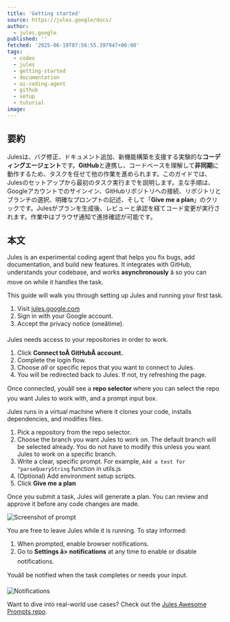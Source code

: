 ```yaml
---
title: 'Getting started'
source: https://jules.google/docs/
author:
  - jules.google
published: ''
fetched: '2025-06-19T07:56:55.397947+00:00'
tags:
  - codex
  - jules
  - getting-started
  - documentation
  - ai-coding-agent
  - github
  - setup
  - tutorial
image:
---
```


## 要約

Julesは、バグ修正、ドキュメント追加、新機能構築を支援する実験的な**コーディングエージェント**です。**GitHub**と連携し、コードベースを理解して**非同期**に動作するため、タスクを任せて他の作業を進められます。このガイドでは、Julesのセットアップから最初のタスク実行までを説明します。主な手順は、Googleアカウントでのサインイン、GitHubリポジトリへの接続、リポジトリとブランチの選択、明確なプロンプトの記述、そして「**Give me a plan**」のクリックです。Julesがプランを生成後、レビューと承認を経てコード変更が実行されます。作業中はブラウザ通知で進捗確認が可能です。

## 本文

Jules is an experimental coding agent that helps you fix bugs, add documentation, and build new features. It integrates with GitHub, understands your codebase, and works **asynchronously** â so you can move on while it handles the task.

This guide will walk you through setting up Jules and running your first task.

1. Visit [jules.google.com](https://jules.google.com)
2. Sign in with your Google account.
3. Accept the privacy notice (oneâtime).

Jules needs access to your repositories in order to work.

1. Click **Connect toÂ GitHubÂ account.**
2. Complete the login flow.
3. Choose *all* or specific repos that you want to connect to Jules.
4. You will be redirected back to Jules. If not, try refreshing the page.

Once connected, youâll see a **repo selector** where you can select the repo you want Jules to work with, and a prompt input box.

Jules runs in a virtual machine where it clones your code, installs dependencies, and modifies files.

1. Pick a repository from the repo selector.
2. Choose the branch you want Jules to work on. The default branch will be selected already. You do not have to modify this unless you want Jules to work on a specific branch.
3. Write a clear, specific prompt. For example, `Add a test for "parseQueryString` function in utils.js
4. (Optional) Add environment setup scripts.
5. Click **Give me a plan**

Once you submit a task, Jules will generate a plan. You can review and approve it before any code changes are made.

![Screenshot of prompt](https://jules.google/docs/_astro/starting_a_task1.B_FC3NW0_Nxkrg.webp)

You are free to leave Jules while it is running. To stay informed:

1. When prompted, enable browser notifications.
2. Go to **Settings â> notifications** at any time to enable or disable notifications.

Youâll be notified when the task completes or needs your input.

![Notifications](https://jules.google/docs/_astro/notifications.C0W_9Pe7_dT6e0.webp)

Want to dive into real-world use cases? Check out the [Jules Awesome Prompts repo](https://github.com/google-labs-code/jules-awesome-list).